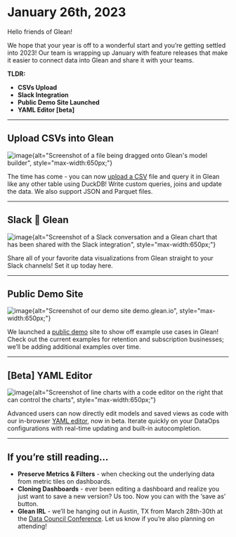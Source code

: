# January 26th, 2023

Hello friends of Glean!

We hope that your year is off to a wonderful start and you’re getting settled into 2023! Our team is wrapping up January with feature releases that make it easier to connect data into Glean and share it with your teams.

**TLDR:**

- **CSVs Upload**
- **Slack Integration**
- **Public Demo Site Launched**
- **YAML Editor [beta]**

---

## Upload CSVs into Glean

![image](/product_updates/230126_csv.png){alt="Screenshot of a file being dragged onto Glean's model builder", style="max-width:650px;"}

The time has come - you can now [upload a CSV](../../docs/data-modeling/query-data-files/) file and query it in Glean like any other table using DuckDB! Write custom queries, joins and update the data. We also support JSON and Parquet files.

---

## Slack 🤝 Glean

![image](/product_updates/230126_slack.png){alt="Screenshot of a Slack conversation and a Glean chart that has been shared with the Slack integration", style="max-width:650px;"}

Share all of your favorite data visualizations from Glean straight to your Slack channels! Set it up today here.

---

## Public Demo Site

![image](/product_updates/230126_demo.png){alt="Screenshot of our demo site demo.glean.io", style="max-width:650px;"}

We launched a [public demo](https://demo.glean.io/) site to show off example use cases in Glean! Check out the current examples for retention and subscription businesses; we’ll be adding additional examples over time.

---

## [Beta] YAML Editor

![image](/product_updates/230126_yaml.png){alt="Screenshot of line charts with a code editor on the right that can control the charts", style="max-width:650px;"}

Advanced users can now directly edit models and saved views as code with our in-browser [YAML editor](../docs/data-ops/Using-the-YAML-Editor.md), now in beta. Iterate quickly on your DataOps configurations with real-time updating and built-in autocompletion.

---

## If you’re still reading…

- **Preserve Metrics & Filters** - when checking out the underlying data from metric tiles on dashboards.
- **Cloning Dashboards** - ever been editing a dashboard and realize you just want to save a new version? Us too. Now you can with the ‘save as’ button.
- **Glean IRL** - we’ll be hanging out in Austin, TX from March 28th-30th at the [Data Council Conference](https://www.datacouncil.ai/austin). Let us know if you’re also planning on attending!

